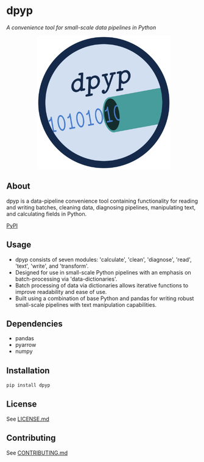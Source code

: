 # **dpyp**
*A convenience tool for small-scale data pipelines in Python*

<p align = "center">
  <img src = "docs/images/dpyp_logo.png" alt = "image" width = "350" height = "350">
</p>

## About
dpyp is a data-pipeline convenience tool containing functionality for reading and writing batches, cleaning data, diagnosing pipelines, manipulating text, and calculating fields in Python.

[PyPI](https://pypi.org/project/dpyp/)


## Usage
- dpyp consists of seven modules: 'calculate', 'clean', 'diagnose', 'read', 'text', 'write', and 'transform'.
- Designed for use in small-scale Python pipelines with an emphasis on batch-processing via 'data-dictionaries'.
- Batch processing of data via dictionaries allows iterative functions to improve readability and ease of use.
- Built using a combination of base Python and pandas for writing robust small-scale pipelines with text manipulation capabilities.

## Dependencies
- pandas
- pyarrow
- numpy

## Installation
```bash
pip install dpyp
```

## License
See [LICENSE.md](LICENSE.md)

## Contributing
See [CONTRIBUTING.md](CONTRIBUTING.md)
